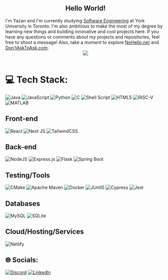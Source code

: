 <h2 align="center">Hello World!</h2>
I'm Yazan and I'm currently studying <a href="https://lassonde.yorku.ca/academics/software-engineering">Software Engineering</a> at York University in Toronto. I'm also ambitious to make the most of my degree by learning new things and building innovative and cool projects here. If you have any questions or comments about my projects and repositories, feel free to shoot a message! Also, take a moment to explore <a href="https://nohello.net/en/" target="_blank">NoHello.net</a> and <a href="https://dontasktoask.com/" target="_blank">Don'tAskToAsk.com</a>. 
<br>

<div align="center">
  
  <img src="https://github-readme-stats.vercel.app/api?username=hxddad&theme=blue-green">
</div>
<br>

# 💻 Tech Stack:
![Java](https://img.shields.io/badge/java-%23ED8B00.svg?style=for-the-badge&logo=openjdk&logoColor=white) 
![JavaScript](https://img.shields.io/badge/javascript-%23323330.svg?style=for-the-badge&logo=javascript&logoColor=%23F7DF1E) 
![Python](https://img.shields.io/badge/python-3670A0?style=for-the-badge&logo=python&logoColor=ffdd54) 
![C](https://img.shields.io/badge/c-%2300599C.svg?style=for-the-badge&logo=c&logoColor=white) 
![Shell Script](https://img.shields.io/badge/shell_script-%23121011.svg?style=for-the-badge&logo=gnu-bash&logoColor=white) 
![HTML5](https://img.shields.io/badge/html5-%23E34F26.svg?style=for-the-badge&logo=html5&logoColor=white) 
![RISC-V](https://img.shields.io/badge/RISC--V-%23000000.svg?style=for-the-badge&logo=risc-v&logoColor=white)
![MATLAB](https://img.shields.io/badge/matlab-%23007ACC.svg?style=for-the-badge&logo=mathworks&logoColor=white)

## Front-end
![React](https://img.shields.io/badge/react-%2320232a.svg?style=for-the-badge&logo=react&logoColor=%2361DAFB) 
![Next JS](https://img.shields.io/badge/Next-black?style=for-the-badge&logo=next.js&logoColor=white) 
![TailwindCSS](https://img.shields.io/badge/tailwindcss-%2338B2AC.svg?style=for-the-badge&logo=tailwind-css&logoColor=white) 

## Back-end
![NodeJS](https://img.shields.io/badge/node.js-6DA55F?style=for-the-badge&logo=node.js&logoColor=white) 
![Express.js](https://img.shields.io/badge/express.js-%23404d59.svg?style=for-the-badge&logo=express&logoColor=%2361DAFB) 
![Flask](https://img.shields.io/badge/flask-%23000.svg?style=for-the-badge&logo=flask&logoColor=white) 
![Spring Boot](https://img.shields.io/badge/Spring_Boot-F2F4F9?style=for-the-badge&logo=spring-boot)

## Testing/Tools

![CMake](https://img.shields.io/badge/CMake-064F8C?style=for-the-badge&logo=cmake&logoColor=white)
![Apache Maven](https://img.shields.io/badge/Apache%20Maven-C71A36?style=for-the-badge&logo=Apache%20Maven&logoColor=white) 
![Docker](https://img.shields.io/badge/docker-%230db7ed.svg?style=for-the-badge&logo=docker&logoColor=white)
![JUnit5](https://img.shields.io/badge/Junit5-25A162?style=for-the-badge&logo=junit5&logoColor=white)
![Cypress](https://img.shields.io/badge/Cypress-17202C?style=for-the-badge&logo=cypress&logoColor=white)
![Jest](https://img.shields.io/badge/Jest-C21325?style=for-the-badge&logo=jest&logoColor=white)

## Databases

![MySQL](https://img.shields.io/badge/mysql-%2300000f.svg?style=for-the-badge&logo=mysql&logoColor=white)
![SQLite](https://img.shields.io/badge/sqlite-%2307405e.svg?style=for-the-badge&logo=sqlite&logoColor=white)

## Cloud/Hosting/Services
![Netlify](https://img.shields.io/badge/netlify-%23000000.svg?style=for-the-badge&logo=netlify&logoColor=#00C7B7) 
<br>

## 🌐 Socials:
[![Discord](https://img.shields.io/badge/Discord-%237289DA.svg?logo=discord&logoColor=white)](https://discord.gg/1011110) [![LinkedIn](https://img.shields.io/badge/LinkedIn-%230077B5.svg?logo=linkedin&logoColor=white)](https://linkedin.com/in/hxddad) 
